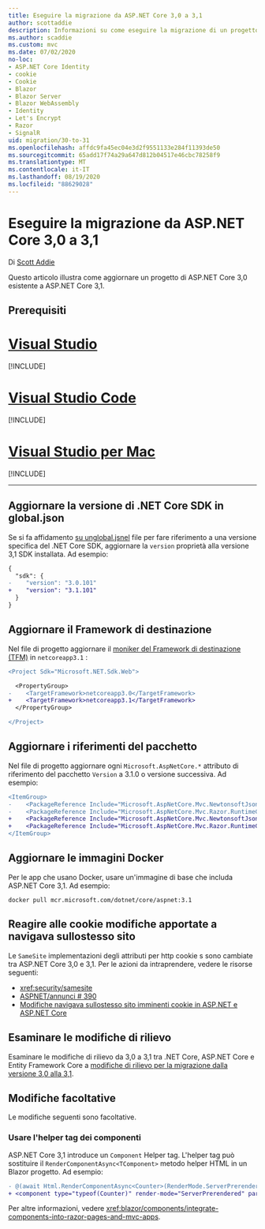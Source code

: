 ```yaml
---
title: Eseguire la migrazione da ASP.NET Core 3,0 a 3,1
author: scottaddie
description: Informazioni su come eseguire la migrazione di un progetto ASP.NET Core 3,0 ASP.NET Core 3,1.
ms.author: scaddie
ms.custom: mvc
ms.date: 07/02/2020
no-loc:
- ASP.NET Core Identity
- cookie
- Cookie
- Blazor
- Blazor Server
- Blazor WebAssembly
- Identity
- Let's Encrypt
- Razor
- SignalR
uid: migration/30-to-31
ms.openlocfilehash: affdc9fa45ec04e3d2f9551133e284f11393de50
ms.sourcegitcommit: 65add17f74a29a647d812b04517e46cbc78258f9
ms.translationtype: MT
ms.contentlocale: it-IT
ms.lasthandoff: 08/19/2020
ms.locfileid: "88629028"
---
```

# <a name="migrate-from-aspnet-core-30-to-31"></a>Eseguire la migrazione da ASP.NET Core 3,0 a 3,1

Di [Scott Addie](https://github.com/scottaddie)

Questo articolo illustra come aggiornare un progetto di ASP.NET Core 3,0 esistente a ASP.NET Core 3,1.

## <a name="prerequisites"></a>Prerequisiti

# <a name="visual-studio"></a>[Visual Studio](#tab/visual-studio)

[!INCLUDE[](~/includes/net-core-prereqs-vs-3.1.md)]

# <a name="visual-studio-code"></a>[Visual Studio Code](#tab/visual-studio-code)

[!INCLUDE[](~/includes/net-core-prereqs-vsc-3.1.md)]

# <a name="visual-studio-for-mac"></a>[Visual Studio per Mac](#tab/visual-studio-mac)

[!INCLUDE[](~/includes/net-core-prereqs-mac-3.1.md)]

---

## <a name="update-net-core-sdk-version-in-globaljson"></a>Aggiornare la versione di .NET Core SDK in global.json

Se si fa affidamento [ su unglobal.jsnel](/dotnet/core/tools/global-json) file per fare riferimento a una versione specifica del .NET Core SDK, aggiornare la `version` proprietà alla versione 3,1 SDK installata. Ad esempio:

```diff
{
  "sdk": {
-    "version": "3.0.101"
+    "version": "3.1.101"
  }
}
```

## <a name="update-the-target-framework"></a>Aggiornare il Framework di destinazione

Nel file di progetto aggiornare il [moniker del Framework di destinazione (TFM)](/dotnet/standard/frameworks) in `netcoreapp3.1` :

```diff
<Project Sdk="Microsoft.NET.Sdk.Web">

  <PropertyGroup>
-    <TargetFramework>netcoreapp3.0</TargetFramework>
+    <TargetFramework>netcoreapp3.1</TargetFramework>
  </PropertyGroup>

</Project>
```

## <a name="update-package-references"></a>Aggiornare i riferimenti del pacchetto

Nel file di progetto aggiornare ogni `Microsoft.AspNetCore.*` attributo di riferimento del pacchetto `Version` a 3.1.0 o versione successiva. Ad esempio:

```diff
<ItemGroup>
-    <PackageReference Include="Microsoft.AspNetCore.Mvc.NewtonsoftJson" Version="3.0.0" />
-    <PackageReference Include="Microsoft.AspNetCore.Mvc.Razor.RuntimeCompilation" Version="3.0.0" Condition="'$(Configuration)' == 'Debug'" />
+    <PackageReference Include="Microsoft.AspNetCore.Mvc.NewtonsoftJson" Version="3.1.1" />
+    <PackageReference Include="Microsoft.AspNetCore.Mvc.Razor.RuntimeCompilation" Version="3.1.1" Condition="'$(Configuration)' == 'Debug'" />
</ItemGroup>
```

## <a name="update-docker-images"></a>Aggiornare le immagini Docker

Per le app che usano Docker, usare un'immagine di base che includa ASP.NET Core 3,1. Ad esempio:

```console
docker pull mcr.microsoft.com/dotnet/core/aspnet:3.1
```

## <a name="react-to-samesite-no-loccookie-changes"></a>Reagire alle cookie modifiche apportate a navigava sullostesso sito

Le `SameSite` implementazioni degli attributi per http cookie s sono cambiate tra ASP.NET Core 3,0 e 3,1. Per le azioni da intraprendere, vedere le risorse seguenti:

* <xref:security/samesite>
* [ASPNET/annunci # 390](https://github.com/aspnet/Announcements/issues/390)
* [Modifiche navigava sullostesso sito imminenti cookie in ASP.NET e ASP.NET Core](https://devblogs.microsoft.com/aspnet/upcoming-samesite-cookie-changes-in-asp-net-and-asp-net-core/)

## <a name="review-breaking-changes"></a>Esaminare le modifiche di rilievo

Esaminare le modifiche di rilievo da 3,0 a 3,1 tra .NET Core, ASP.NET Core e Entity Framework Core a [modifiche di rilievo per la migrazione dalla versione 3,0 alla 3,1](/dotnet/core/compatibility/3.0-3.1).

## <a name="optional-changes"></a>Modifiche facoltative

Le modifiche seguenti sono facoltative.

### <a name="use-the-component-tag-helper"></a>Usare l'helper tag dei componenti

ASP.NET Core 3,1 introduce un `Component` Helper tag. L'helper tag può sostituire il `RenderComponentAsync<TComponent>` metodo helper HTML in un Blazor progetto. Ad esempio:

```diff
- @(await Html.RenderComponentAsync<Counter>(RenderMode.ServerPrerendered, new { IncrementAmount = 10 }))
+ <component type="typeof(Counter)" render-mode="ServerPrerendered" param-IncrementAmount="10" />
```

Per altre informazioni, vedere <xref:blazor/components/integrate-components-into-razor-pages-and-mvc-apps>.

